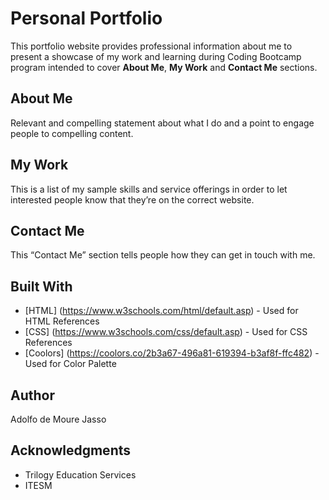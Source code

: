 # Personal Portfolio

This portfolio website provides professional information about me to present a showcase of my work and learning during Coding Bootcamp program intended to cover **About Me**, **My Work** and **Contact Me** sections.

## About Me

Relevant and compelling statement about what I do and a point to engage people to compelling content.

## My Work

This is a list of my sample skills and service offerings in order to let interested people know that they’re on the correct website. 

## Contact Me

This “Contact Me” section tells people how they can get in touch with me.

## Built With

* [HTML] (https://www.w3schools.com/html/default.asp) - Used for HTML References
* [CSS] (https://www.w3schools.com/css/default.asp) - Used for CSS References
* [Coolors] (https://coolors.co/2b3a67-496a81-619394-b3af8f-ffc482) - Used for Color Palette

## Author

Adolfo de Moure Jasso

## Acknowledgments

* Trilogy Education Services
* ITESM